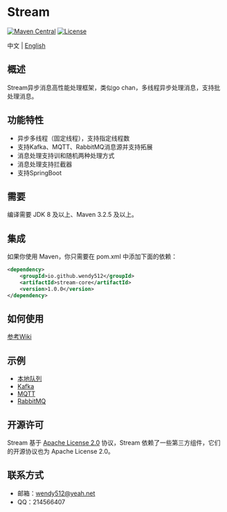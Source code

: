 # Stream

[![Maven Central](https://maven-badges.herokuapp.com/maven-central/io.github.wendy512/stream/badge.svg)](https://search.maven.org/search?q=g:io.github.wendy512%20AND%20stream)
[![License](https://img.shields.io/badge/license-Apache--2.0-green.svg)](https://www.apache.org/licenses/LICENSE-2.0.html)

中文 | [English](README.md)

## 概述
Stream异步消息高性能处理框架，类似go chan，多线程异步处理消息，支持批处理消息。

## 功能特性
- 异步多线程（固定线程），支持指定线程数
- 支持Kafka、MQTT、RabbitMQ消息源并支持拓展
- 消息处理支持训和随机两种处理方式
- 消息处理支持拦截器
- 支持SpringBoot

## 需要
编译需要 JDK 8 及以上、Maven 3.2.5 及以上。

## 集成
如果你使用 Maven，你只需要在 pom.xml 中添加下面的依赖：
```xml  
<dependency>
    <groupId>io.github.wendy512</groupId>
    <artifactId>stream-core</artifactId>
    <version>1.0.0</version>
</dependency>
``` 

## 如何使用

[参考Wiki](https://github.com/wendy512/stream/wiki)

## 示例
* [本地队列](https://github.com/wendy512/stream/tree/master/samples/local-sample)
* [Kafka](https://github.com/wendy512/stream/tree/master/samples/kafka-sample)
* [MQTT](https://github.com/wendy512/stream/tree/master/samples/mqtt-sample)
* [RabbitMQ](https://github.com/wendy512/stream/tree/master/samples/rabbitmq-sample)

## 开源许可
Stream 基于 [Apache License 2.0](./LICENSE) 协议，Stream 依赖了一些第三方组件，它们的开源协议也为 Apache License 2.0。

## 联系方式

- 邮箱：<wendy512@yeah.net>
- QQ：214566407

